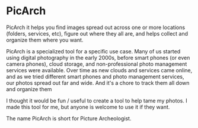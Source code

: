 # PicArch
PicArch it helps you find images spread out across one or more locations (folders, services, etc), figure out where they all are, and helps collect and organize them where you want. 

PicArch is a specialized tool for a specific use case. Many of us started using digital photography in the early 2000s, before smart phones (or even camera phones), cloud storage, and non-professional photo management services were available. Over time as new clouds and services came online, and as we tried different smart phones and photo management services, our photos spread out far and wide. And it's a chore to track them all down and organize them

I thought it would be fun / useful to create a tool to help tame my photos. I made this tool for me, but anyone is welcome to use it if they want.

The name PicArch is short for Picture Archeologist.
